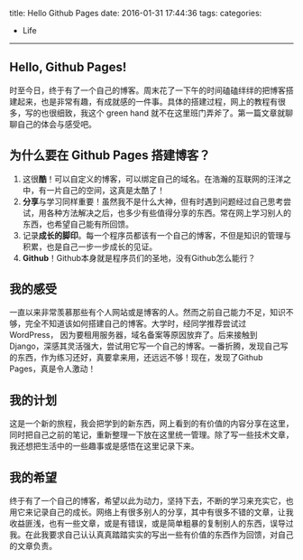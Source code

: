 title: Hello Github Pages
date: 2016-01-31 17:44:36
tags:
categories:
- Life
---
## Hello, Github Pages!
时至今日，终于有了一个自己的博客。周末花了一下午的时间磕磕绊绊的把博客搭建起来，也是非常有趣，有成就感的一件事。具体的搭建过程，网上的教程有很多，写的也很细致，我这个 green hand 就不在这里班门弄斧了。第一篇文章就聊聊自己的体会与感受吧。
<!--more-->
## 为什么要在 Github Pages 搭建博客？
1. 这很**酷**！可以自定义的博客，可以绑定自己的域名。在浩瀚的互联网的汪洋之中，有一片自己的空间，这真是太酷了！
2. **分享**与学习同样重要！虽然我不是什么大神，但有时遇到问题经过自己思考尝试，用各种方法解决之后，也多少有些值得分享的东西。常在网上学习别人的东西，也希望自己能有所回馈。
3. 记录**成长的脚印**。每一个程序员都该有一个自己的博客，不但是知识的管理与积累，也是自己一步一步成长的见证。
4. **Github**！Github本身就是程序员们的圣地，没有Github怎么能行？

## 我的感受
一直以来非常羡慕那些有个人网站或是博客的人。然而之前自己能力不足，知识不够，完全不知道该如何搭建自己的博客。大学时，经同学推荐尝试过 WordPress， 因为要租用服务器，域名备案等原因放弃了。后来接触到 Django，深感其灵活强大，尝试用它写一个自己的博客。一番折腾，发现自己写的东西，作为练习还好，真要拿来用，还远远不够！现在，发现了Github Pages，真是令人激动！

## 我的计划
这是一个新的旅程，我会把学到的新东西，网上看到的有价值的内容分享在这里，同时把自己之前的笔记，重新整理一下放在这里统一管理。除了写一些技术文章，我还想把生活中的一些趣事或是感悟在这里记录下来。

## 我的希望
终于有了一个自己的博客，希望以此为动力，坚持下去，不断的学习来充实它，也用它来记录自己的成长。网络上有很多别人的分享，其中有很多不错的文章，让我收益匪浅，也有一些文章，或是有错误，或是简单粗暴的复制别人的东西，误导过我。在此我要求自己认认真真踏踏实实的写出一些有价值的东西作为回馈，对自己的文章负责。

